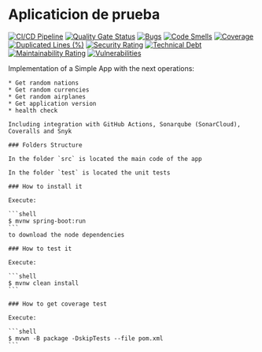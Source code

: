 # Aplicaticion de prueba

[![CI/CD Pipeline](https://github.com/SantiagoCorrea1/lab-2-arqui/actions/workflows/build.yml/badge.svg)](https://github.com/SantiagoCorrea1/lab-2-arqui/actions/workflows/build.yml)
[![Quality Gate Status](https://sonarcloud.io/api/project_badges/measure?project=SantiagoCorrea1_lab-2-arqui&metric=alert_status)](https://sonarcloud.io/summary/new_code?id=SantiagoCorrea1_lab-2-arqui)
[![Bugs](https://sonarcloud.io/api/project_badges/measure?project=SantiagoCorrea1_lab-2-arqui&metric=bugs)](https://sonarcloud.io/summary/new_code?id=SantiagoCorrea1_lab-2-arqui)
[![Code Smells](https://sonarcloud.io/api/project_badges/measure?project=SantiagoCorrea1_lab-2-arqui&metric=code_smells)](https://sonarcloud.io/summary/new_code?id=SantiagoCorrea1_lab-2-arqui)
[![Coverage](https://sonarcloud.io/api/project_badges/measure?project=SantiagoCorrea1_lab-2-arqui&metric=coverage)](https://sonarcloud.io/summary/new_code?id=SantiagoCorrea1_lab-2-arqui)
[![Duplicated Lines (%)](https://sonarcloud.io/api/project_badges/measure?project=SantiagoCorrea1_lab-2-arqui&metric=duplicated_lines_density)](https://sonarcloud.io/summary/new_code?id=SantiagoCorrea1_lab-2-arqui)
[![Security Rating](https://sonarcloud.io/api/project_badges/measure?project=SantiagoCorrea1_lab-2-arqui&metric=security_rating)](https://sonarcloud.io/summary/new_code?id=SantiagoCorrea1_lab-2-arqui)
[![Technical Debt](https://sonarcloud.io/api/project_badges/measure?project=SantiagoCorrea1_lab-2-arqui&metric=sqale_index)](https://sonarcloud.io/summary/new_code?id=SantiagoCorrea1_lab-2-arqui)
[![Maintainability Rating](https://sonarcloud.io/api/project_badges/measure?project=SantiagoCorrea1_lab-2-arqui&metric=sqale_rating)](https://sonarcloud.io/summary/new_code?id=SantiagoCorrea1_lab-2-arqui)
[![Vulnerabilities](https://sonarcloud.io/api/project_badges/measure?project=SantiagoCorrea1_lab-2-arqui&metric=vulnerabilities)](https://sonarcloud.io/summary/new_code?id=SantiagoCorrea1_lab-2-arqui)


Implementation of a Simple App with the next operations:
    
	* Get random nations
	* Get random currencies
	* Get random airplanes
	* Get application version
	* health check
	
	Including integration with GitHub Actions, Sonarqube (SonarCloud), Coveralls and Snyk
	
	### Folders Structure
	
	In the folder `src` is located the main code of the app
	
	In the folder `test` is located the unit tests
	
	### How to install it
	
	Execute:
	
	```shell
	$ mvnw spring-boot:run
	```
	to download the node dependencies
	
	### How to test it
	
	Execute:
	
	```shell
	$ mvnw clean install
	```
	
	### How to get coverage test
	
	Execute:
	
	```shell
	$ mvwn -B package -DskipTests --file pom.xml
	```
